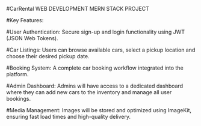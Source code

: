 #CarRental WEB DEVELOPMENT MERN STACK PROJECT

#Key Features:

#User Authentication: Secure sign-up and login functionality using JWT (JSON Web Tokens).

#Car Listings: Users can browse available cars, select a pickup location and choose their desired pickup date.

#Booking System: A complete car booking workflow integrated into the platform.

#Admin Dashboard: Admins will have access to a dedicated dashboard where they can add new cars to the inventory and manage all user bookings.

#Media Management: Images will be stored and optimized using ImageKit, ensuring fast load times and high-quality delivery.

